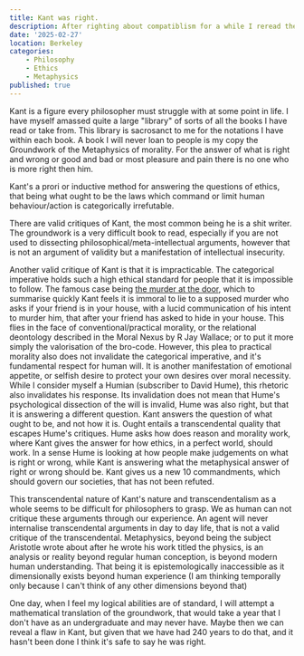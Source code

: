 ```yaml
---
title: Kant was right.
description: After righting about compatiblism for a while I reread the groundwork and thought I should write this up just in case anyone was lost on the answer for ethics. Sorry in advance for the jargon, it is Kant in fairness :).
date: '2025-02-27'
location: Berkeley
categories: 
    - Philosophy
    - Ethics
    - Metaphysics
published: true
---
```


Kant is a figure every philosopher must struggle with at some point in life. I have myself amassed quite a large "library" of sorts of all the books I have read or take from. This library is sacrosanct to me for the notations I have within each book.  A book I will never loan to people is my copy the Groundwork of the Metaphysics of morality. For the answer of what is right and wrong or good and bad or most pleasure and pain there is no one who is more right then him.

Kant's a prori or inductive method for answering the questions of ethics, that being what ought to be the laws which command or limit human behaviour/action is categorically irrefutable. 

There are valid critiques of Kant, the most common being he is a shit writer. The groundwork is a very difficult book to read, especially if you are not used to dissecting philosophical/meta-intellectual arguments, however that is not an argument of validity but a manifestation of intellectual insecurity. 

Another valid critique of Kant is that it is impracticable. The categorical imperative holds such a high ethical standard for people that it is impossible to follow. The famous case being [the murder at the door](https://repository.lsu.edu/cgi/viewcontent.cgi?article=1055&context=honors_etd), which to summarise quickly Kant feels it is immoral to lie to a supposed murder who asks if your friend is in your house, with a lucid communication of his intent to murder him, that after your friend has asked to hide in your house. This flies in the face of conventional/practical morality, or the relational deontology described in the Moral Nexus by R Jay Wallace; or to put it more simply the valorisation of the bro-code. However, this plea to practical morality also does not invalidate the categorical imperative, and it's fundamental respect for human will. It is another manifestation of emotional appetite, or selfish desire to protect your own desires over moral necessity. While I consider myself a Humian (subscriber to David Hume), this rhetoric also invalidates his response. Its invalidation does not mean that Hume's psychological dissection of the will is invalid, Hume was also right, but that it is answering a different question. Kant answers the question of what ought to be, and not how it is. Ought entails a transcendental quality that escapes Hume's critiques. Hume asks how does reason and morality work, where Kant gives the answer for how ethics, in a perfect world, should work. In a sense Hume is looking at how people make judgements on what is right or wrong, while Kant is answering what the metaphysical answer of right or wrong should be. Kant gives us a new 10 commandments, which should govern our societies, that has not been refuted. 

This transcendental nature of Kant's nature and transcendentalism as a whole seems to be difficult for philosophers to grasp. We as human can not critique these arguments through our experience. An agent will never internalise transcendental arguments in day to day life, that is not a valid critique of the transcendental. Metaphysics, beyond being the subject Aristotle wrote about after he wrote his work titled the physics, is an analysis or reality beyond regular human conception, is beyond modern human understanding. That being it is epistemologically inaccessible as it dimensionally exists beyond human experience (I am thinking temporally only because I can't think of any other dimensions beyond that)

One day, when I feel my logical abilities are of standard, I will attempt a mathematical translation of the groundwork, that would take a year that I don't have as an undergraduate and may never have. Maybe then we can reveal a flaw in Kant, but given that we have had 240 years to do that, and it hasn't been done I think it's safe to say he was right. 

